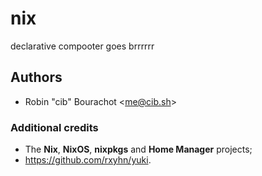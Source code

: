 # nix
declarative compooter goes brrrrrr

## Authors
- Robin "cib" Bourachot <[me@cib.sh](mailto:me@cib.sh)>

### Additional credits
- The **Nix**, **NixOS**, **nixpkgs** and **Home Manager** projects;
- https://github.com/rxyhn/yuki.
